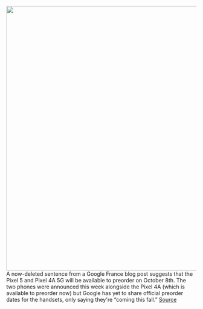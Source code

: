 <img src='https://cdn.vox-cdn.com/thumbor/hJLAenkpRkRjC9IvYM5R36eZ7i0=/0x0:679x467/1200x800/filters:focal(286x180:394x288)/cdn.vox-cdn.com/uploads/chorus_image/image/67163805/pixel_5.0.png' width='700px' /><br/>
A now-deleted sentence from a Google France blog post suggests that the Pixel 5 and Pixel 4A 5G will be available to preorder on October 8th. The two phones were announced this week alongside the Pixel 4A (which is available to preorder now) but Google has yet to share official preorder dates for the handsets, only saying they're “coming this fall.”
<a href='https://www.theverge.com/2020/8/6/21356758/google-pixel-5-4a-5g-launch-pre-order-date-leak-october-8'> Source <a/>